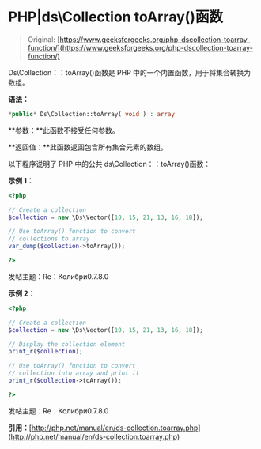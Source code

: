 # PHP|ds\Collection toArray()函数

> Original: [https://www.geeksforgeeks.org/php-dscollection-toarray-function/](https://www.geeksforgeeks.org/php-dscollection-toarray-function/)

Ds\Collection：：toArray()函数是 PHP 中的一个内置函数，用于将集合转换为数组。

**语法：**

```php
*public* Ds\Collection::toArray( void ) : array
```

**参数：**此函数不接受任何参数。

**返回值：**此函数返回包含所有集合元素的数组。

以下程序说明了 PHP 中的公共 ds\Collection：：toArray()函数：

**示例 1：**

```php
<?php 

// Create a collection 
$collection = new \Ds\Vector([10, 15, 21, 13, 16, 18]); 

// Use toArray() function to convert
// collections to array
var_dump($collection->toArray()); 

?> 
```

发帖主题：Re：Колибри0.7.8.0

**示例 2：**

```php
<?php 

// Create a collection
$collection = new \Ds\Vector([10, 15, 21, 13, 16, 18]); 

// Display the collection element 
print_r($collection); 

// Use toArray() function to convert 
// collection into array and print it
print_r($collection->toArray()); 

?> 
```

发帖主题：Re：Колибри0.7.8.0

**引用：**[http://php.net/manual/en/ds-collection.toarray.php](http://php.net/manual/en/ds-collection.toarray.php)